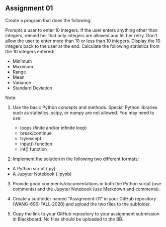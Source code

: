 ## Assignment 01

Create a program that does the following:

Prompts a user to enter 10 integers.
If the user enters anything other than integers, remind her that only integers are allowed and let her retry.
Don't allow the user to enter more than 10 or less than 10 integers.
Display the 10 integers back to the user at the end.
Calculate the following statistics from the 10 integers entered:

- Minimum
- Maximum
- Range
- Mean
- Variance
- Standard Deviation

Note:
1. Use the basic Python concepts and methods. 
Special Python libraries such as statistics, scipy, or numpy are not allowed. 
You may need to use: 
    - loops (finite and/or infinite loop)
    - break/continue
    - try/except
    - input() function 
    - int() function

2. Implement the solution in the following two different formats:
- A Python script (.py)
- A Jupyter Notebook (.ipynb)

3. Provide good comments/documentations in both the Python script (use comments) and the Jupyter Notebook (use Markdown and comments).

4. Create a subfolder named "Assignment-01" in your GitHub repository (WANG-690-FALL-2020) and upload the two files to the subfolder.

5. Copy the link to your GitHub repository to your assignment submission in Blackboard. No files should be uploaded to the BB.

